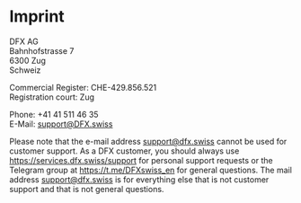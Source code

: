 # Imprint

DFX AG  
Bahnhofstrasse 7  
6300 Zug  
Schweiz

Commercial Register: CHE-429.856.521  
Registration court: Zug

Phone: +41 41 511 46 35  
E-Mail: support@DFX.swiss

Please note that the e-mail address support@dfx.swiss cannot be used for customer support. As a DFX customer, you should always use https://services.dfx.swiss/support for personal support requests or the Telegram group at https://t.me/DFXswiss_en for general questions. The mail address support@dfx.swiss is for everything else that is not customer support and that is not general questions. 
